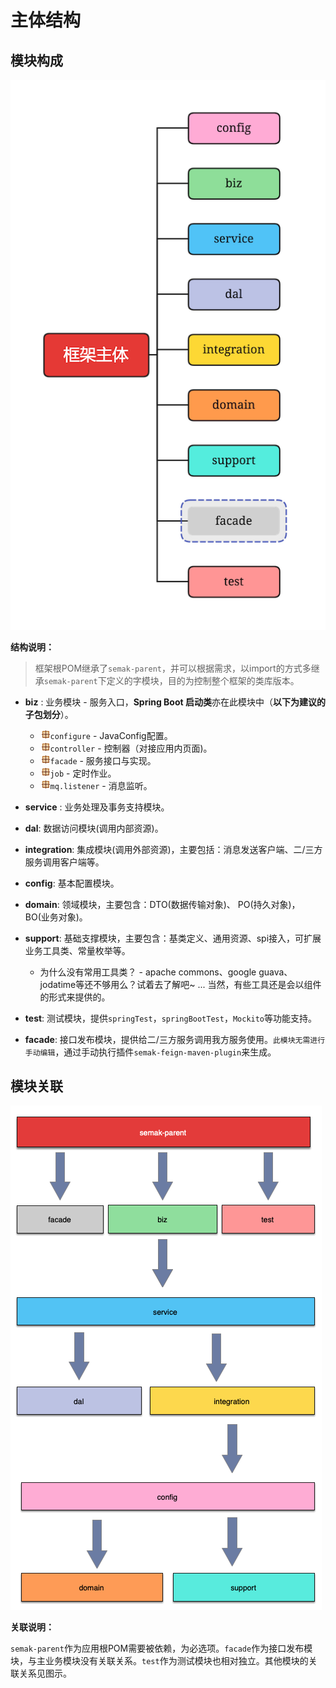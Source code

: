 # 主体结构

## 模块构成

![框架主体](.assets/%E6%A1%86%E6%9E%B6%E4%B8%BB%E4%BD%93-2467035.png)

**结构说明：**

> 框架根POM继承了`semak-parent`，并可以根据需求，以import的方式多继承`semak-parent`下定义的字模块，目的为控制整个框架的类库版本。

* **biz** : 业务模块 - 服务入口，**Spring Boot 启动类**亦在此模块中（**以下为建议的子包划分**）。
  * ![](.assets/STRUCTURE-787c4f3c.png)`configure` - JavaConfig配置。
  * ![](.assets/STRUCTURE-787c4f3c.png)`controller` - 控制器（对接应用内页面)。
  * ![](.assets/STRUCTURE-787c4f3c.png)`facade` - 服务接口与实现。
  * ![](.assets/STRUCTURE-787c4f3c.png)`job` - 定时作业。
  * ![](.assets/STRUCTURE-787c4f3c.png)`mq.listener` - 消息监听。

* **service** : 业务处理及事务支持模块。

* **dal**: 数据访问模块(调用内部资源)。

* **integration**: 集成模块(调用外部资源)，主要包括：消息发送客户端、二/三方服务调用客户端等。

* **config**: 基本配置模块。

* **domain**: 领域模块，主要包含：DTO(数据传输对象)、 PO(持久对象)， BO(业务对象)。

* **support**: 基础支撑模块，主要包含：基类定义、通用资源、spi接入，可扩展业务工具类、常量枚举等。
  - 为什么没有常用工具类？ - apache commons、google guava、jodatime等还不够用么？试着去了解吧~ ... 当然，有些工具还是会以组件的形式来提供的。

* **test**: 测试模块，提供`springTest`，`springBootTest`，`Mockito`等功能支持。

* **facade**: 接口发布模块，提供给二/三方服务调用我方服务使用。`此模块无需进行手动编辑`，通过手动执行插件`semak-feign-maven-plugin`来生成。



## 模块关联

![image-20220408144419675](.assets/image-20220408144419675.png)

**关联说明：**

`semak-parent`作为应用根POM需要被依赖，为必选项。`facade`作为接口发布模块，与主业务模块没有关联关系。`test`作为测试模块也相对独立。其他模块的关联关系见图示。